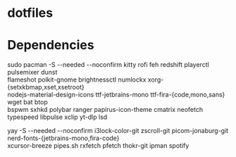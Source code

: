# dotfiles
# Dependencies

sudo pacman -S --needed --noconfirm kitty rofi feh redshift playerctl pulsemixer dunst \
  flameshot polkit-gnome brightnessctl numlockx xorg-{setxkbmap,xset,xsetroot} \
  nodejs-material-design-icons ttf-jetbrains-mono ttf-fira-{code,mono,sans} wget bat btop \
  bspwm sxhkd polybar ranger papirus-icon-theme cmatrix neofetch typespeed libpulse xclip yt-dlp lsd
 
yay -S --needed --noconfirm i3lock-color-git zscroll-git picom-jonaburg-git nerd-fonts-{jetbrains-mono,fira-code} \
  xcursor-breeze pipes.sh rxfetch pfetch thokr-git ipman spotify
